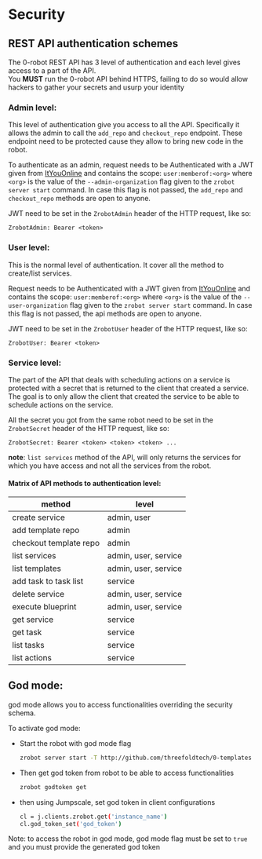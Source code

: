 # Security

## REST API authentication schemes
The 0-robot REST API has 3 level of authentication and each level gives access to a part of the API.  
You **MUST** run the 0-robot API behind HTTPS, failing to do so would allow hackers to gather your secrets and usurp your identity

### Admin level:
This level of authentication give you access to all the API. Specifically it allows the admin to call the `add_repo` and `checkout_repo` endpoint. These endpoint need to be protected cause they allow to bring new code in the robot.

To authenticate as an admin, request needs to be Authenticated with a JWT given from [ItYouOnline](https://itsyou.online/) and contains the scope: `user:memberof:<org>` where `<org>` is the value of the `--admin-organization` flag given to the `zrobot server start` command. In case this flag is not passed, the `add_repo` and `checkout_repo` methods are open to anyone.

JWT need to be set in the `ZrobotAdmin` header of the HTTP request, like so:  
```
ZrobotAdmin: Bearer <token>
````

### User level:  
This is the normal level of authentication. It cover all the method to create/list services.

Request needs to be Authenticated with a JWT given from [ItYouOnline](https://itsyou.online/) and contains the scope: `user:memberof:<org>` where `<org>` is the value of the `--user-organization` flag given to the `zrobot server start` command. In case this flag is not passed, the api methods are open to anyone.

JWT need to be set in the `ZrobotUser` header of the HTTP request, like so:  
```
ZrobotUser: Bearer <token>
````

### Service level:
The part of the API that deals with scheduling actions on a service is protected with a secret that is returned to the client that created a service.  The goal is to only allow the client that created the service to be able to schedule actions on the service.

All the secret you got from the same robot need to be set in the `ZrobotSecret` header of the HTTP request, like so:
```
ZrobotSecret: Bearer <token> <token> <token> ...
````
**note**: `list services` method of the API, will only returns the services for which you have access and not all the services from the robot.

#### Matrix of API methods to authentication level:

| method | level |
|---|---|
|create service         |admin, user|
|add template repo      |admin|
|checkout template repo  |admin|
|list services          |admin, user, service|
|list templates         |admin, user, service|
|add task to task list  |service|
|delete service         |admin, user, service|
|execute blueprint      |admin, user, service|
|get service            |service|
|get task               |service|
|list tasks             |service|
|list actions           |service|


## God mode:
god mode allows you to access functionalities overriding the security schema.

To activate god mode:

 - Start the robot with god mode flag 
   ```bash
   zrobot server start -T http://github.com/threefoldtech/0-templates --god
   ```
 - Then get god token from robot to be able to access functionalities

   ```bash
   zrobot godtoken get
   ```
 - then using Jumpscale, set god token in client configurations 
   ```bash
   cl = j.clients.zrobot.get('instance_name')
   cl.god_token_set('god_token')
   ```
Note: to access the robot in god mode, god mode flag must be set to `true` and you must provide the generated god token

